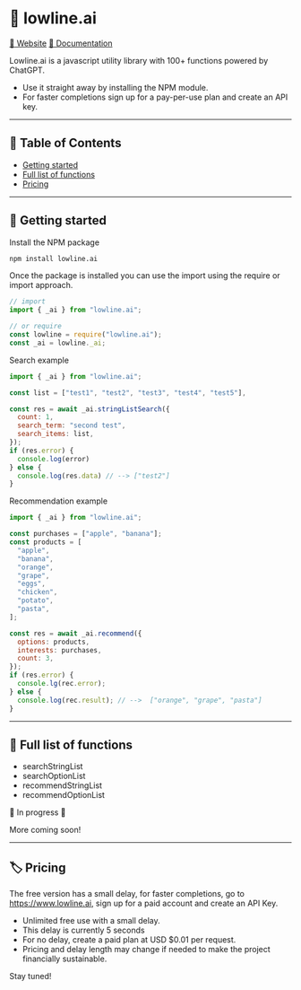 # 🤖 lowline.ai 

[🔗 Website](https://www.lowline.ai)
[🔗 Documentation](https://www.lowline.ai/getting-started)

Lowline.ai is a javascript utility library with 100+ functions powered by ChatGPT.

- Use it straight away by installing the NPM module.
- For faster completions sign up for a pay-per-use plan and create an API key.

---

## 📖 Table of Contents

- [Getting started](#getting-started)
- [Full list of functions](#full-list-of-functions)
- [Pricing](#pricing)

---

##  🚀 Getting started

Install the NPM package

```bash
npm install lowline.ai
```

Once the package is installed you can use the import using the require or import approach.

```js
// import
import { _ai } from "lowline.ai";

// or require
const lowline = require("lowline.ai");
const _ai = lowline._ai;
```

Search example

```js
import { _ai } from "lowline.ai";

const list = ["test1", "test2", "test3", "test4", "test5"],

const res = await _ai.stringListSearch({
  count: 1,
  search_term: "second test",
  search_items: list,
});
if (res.error) {
  console.log(error)
} else {
  console.log(res.data) // --> ["test2"]
}
```

Recommendation example

```js
import { _ai } from "lowline.ai";

const purchases = ["apple", "banana"];
const products = [
  "apple",
  "banana",
  "orange",
  "grape",
  "eggs",
  "chicken",
  "potato",
  "pasta",
];

const res = await _ai.recommend({
  options: products,
  interests: purchases,
  count: 3,
});
if (res.error) {
  console.lg(rec.error);
} else {
  console.log(rec.result); // -->  ["orange", "grape", "pasta"]
}
```
---

## 📒 Full list of functions

- searchStringList
- searchOptionList
- recommendStringList
- recommendOptionList

🚧 In progress 🚧

More coming soon!

---

## 🏷️ Pricing

The free version has a small delay, for faster completions, go to https://www.lowline.ai, sign up for a paid account and create an API Key.

- Unlimited free use with a small delay.
- This delay is currently 5 seconds
- For no delay, create a paid plan at USD $0.01 per request.
- Pricing and delay length may change if needed to make the project financially sustainable.


Stay tuned!